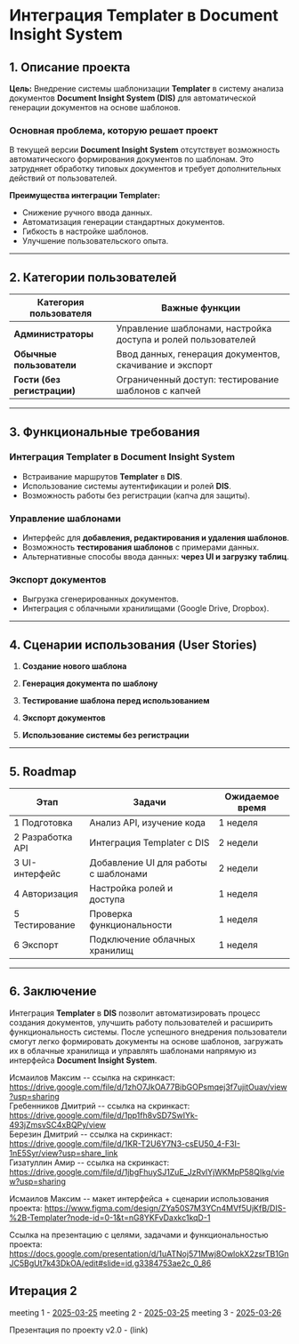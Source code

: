 # Интеграция Templater в Document Insight System

## 1. Описание проекта
**Цель:** Внедрение системы шаблонизации **Templater** в систему анализа документов **Document Insight System (DIS)** для автоматической генерации документов на основе шаблонов.

### **Основная проблема, которую решает проект**
В текущей версии **Document Insight System** отсутствует возможность автоматического формирования документов по шаблонам. Это затрудняет обработку типовых документов и требует дополнительных действий от пользователей.

**Преимущества интеграции Templater:**
- Снижение ручного ввода данных.
- Автоматизация генерации стандартных документов.
- Гибкость в настройке шаблонов.
- Улучшение пользовательского опыта.

---

## 2. Категории пользователей

| Категория пользователя | Важные функции |
|----------------------|-----------------------------------------------------------|
| **Администраторы**  | Управление шаблонами, настройка доступа и ролей пользователей |
| **Обычные пользователи** | Ввод данных, генерация документов, скачивание и экспорт  |
| **Гости (без регистрации)** | Ограниченный доступ: тестирование шаблонов с капчей |

---

## 3. Функциональные требования

### **Интеграция Templater в Document Insight System**
- Встраивание маршрутов **Templater** в **DIS**.
- Использование системы аутентификации и ролей **DIS**.
- Возможность работы без регистрации (капча для защиты).

### **Управление шаблонами**
- Интерфейс для **добавления, редактирования и удаления шаблонов**.
- Возможность **тестирования шаблонов** с примерами данных.
- Альтернативные способы ввода данных: **через UI и загрузку таблиц**.

### **Экспорт документов**
- Выгрузка сгенерированных документов.
- Интеграция с облачными хранилищами (Google Drive, Dropbox).

---

## 4. Сценарии использования (User Stories)

1. **Создание нового шаблона**  
  

2. **Генерация документа по шаблону**  
   

3. **Тестирование шаблона перед использованием**  
   

4. **Экспорт документов**  
  

5. **Использование системы без регистрации**  
   
---

## 5. Roadmap

| Этап | Задачи | Ожидаемое время |
|------|-----------------------------|----------------|
| 1 Подготовка | Анализ API, изучение кода | 1 неделя |
| 2 Разработка API | Интеграция Templater с DIS | 2 недели |
| 3 UI-интерфейс | Добавление UI для работы с шаблонами | 2 недели |
| 4 Авторизация | Настройка ролей и доступа | 1 неделя |
| 5 Тестирование | Проверка функциональности | 1 неделя |
| 6 Экспорт | Подключение облачных хранилищ | 1 неделя |

---

## 6. Заключение

Интеграция **Templater** в **DIS** позволит автоматизировать процесс создания документов, улучшить работу пользователей и расширить функциональность системы. После успешного внедрения пользователи смогут легко формировать документы на основе шаблонов, загружать их в облачные хранилища и управлять шаблонами напрямую из интерфейса **Document Insight System**.

Исмаилов Максим -- ссылка на скринкаст: https://drive.google.com/file/d/1zhO7JkOA77BibGOPsmqej3f7ujitOuav/view?usp=sharing  
Гребенников Дмитрий -- ссылка на скринкаст: https://drive.google.com/file/d/1pp1fh8vSD7SwIYk-493jZmsvSC4xBQPy/view  
Березин Дмитрий -- ссылка на скринкаст: https://drive.google.com/file/d/1KR-T2U6Y7N3-csEU50_4-F3I-1nE5Syr/view?usp=share_link    
Гизатуллин Амир -- ссылка на скринкаст: https://drive.google.com/file/d/1jbgFhuySJ1ZuE_JzRvlYjWKMpP58QIkg/view?usp=sharing  

Исмаилов Максим -- макет интерфейса + сценарии использования проекта: https://www.figma.com/design/ZYa50S7M3YCn4MVf5UjKfB/DIS-%2B-Templater?node-id=0-1&t=nG8YKFvDaxkc1kqD-1

Ссылка на презентацию с целями, задачами и функциональностью проекта: https://docs.google.com/presentation/d/1uATNoj571Mwj8OwlokX2zsrTB1GnJC5BgUt7k43DkOA/edit#slide=id.g3384753ae2c_0_86

## Итерация 2

meeting 1 - [2025-03-25](https://github.com/moevm/document_insight_system/blob/reports-dis/meetings/2025-03-03.txt)
meeting 2 - [2025-03-25](https://github.com/moevm/document_insight_system/blob/reports-dis/meetings/2025-03-25.txt)
meeting 3 - [2025-03-26](https://github.com/moevm/document_insight_system/blob/reports-dis/meetings/2025-03-26.txt)

Презентация по проекту v2.0 - (link)


